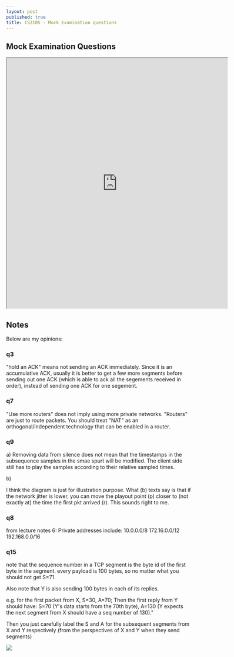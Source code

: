```yaml
---
layout: post
published: true
title: CS2105 - Mock Examination questions
---
```

## Mock Examination Questions

<iframe src="https://drive.google.com/file/d/1UEoUgVSbITJcGS_wU-UA-cz6HA_YtF7c/preview" width="600" height="680"></iframe>

## Notes

Below are my opinions:

### q3

"hold an ACK" means not sending an ACK immediately.
Since it is an accumulative ACK, usually it is better to get a few more segments before sending out one ACK (which is able to ack all the segements received in order), instead of sending one ACK for one segement.

### q7

"Use more routers" does not imply using more private networks.
"Routers" are just to route packets.
You should treat "NAT" as an orthogonal/independent technology that can be enabled in a router.

### q9


a) Removing data from silence does not mean that the timestamps in the subsequence samples in the smae spurt will be modified. The client side still has to play the samples according to their relative sampled times.

b)

I think the diagram is just for illustration purpose. What (b) texts say is that if the network jitter is lower, you can move the playout point (p) closer to (not exactly at) the time the first pkt arrived (r). This sounds right to me.

### q8

from lecture notes 6:
Private addresses include:
10.0.0.0/8
172.16.0.0/12
192.168.0.0/16


### q15

note that the sequence number in a TCP segment is the byte id of the first byte in the segment.
every payload is 100 bytes, so no matter what you should not get S=71.

Also note that Y is also sending 100 bytes in each of its replies.

e.g. for the first packet from X, S=30, A=70; Then the first reply from Y should have: S=70 (Y's data starts from the 70th byte), A=130 (Y expects the next segment from X should have a seq number of 130)."

Then you just carefully label the S and A for the subsequent segments from X and Y respectively (from the perspectives of X and Y when they send segments)

![]({{site.baseurl}}/img/tcp_acks.png)
